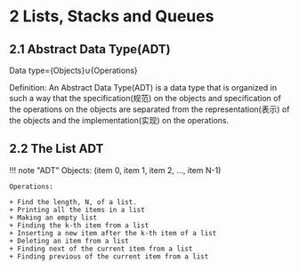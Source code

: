 # 2 Lists, Stacks and Queues
## 2.1 Abstract Data Type(ADT)
Data type={Objects}$\cup${Operations}

Definition: An Abstract Data Type(ADT) is a data type that is organized in such a way that the specification(规范) on the objects and specification of the operations on the objects are separated from the representation(表示) of the objects and the implementation(实现) on the operations.
## 2.2 The List ADT
!!! note "ADT"
	Objects: (item 0, item 1, item 2, ..., item N-1)
	
	Operations: 

	+ Find the length, N, of a list.
	+ Printing all the items in a list
	+ Making an empty list
	+ Finding the k-th item from a list
	+ Inserting a new item after the k-th item of a list
	+ Deleting an item from a list
	+ Finding next of the current item from a list
	+ Finding previous of the current item from a list

